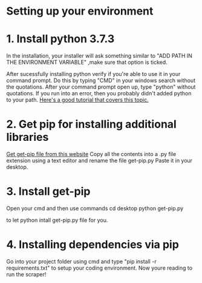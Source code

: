 <h1>
Setting up your environment
</h1>



<h1>1. Install python 3.7.3</h1>

In the installation, your installer will ask something similar to "ADD PATH IN THE ENVIRONMENT VARIABLE" ,make sure that option is ticked.

After sucessfully installing python verify if you're able to use it in your command prompt. Do this by typing "CMD" in your windows search without the quotations. After your command prompt open up, type "python" without quotations. If you run into an error, then 
you probably didn't added python to your path. 
<a href = "https://datatofish.com/add-python-to-windows-path/">Here's a good tutorial that covers this topic.</a>


<h1>2. Get pip for installing additional libraries</h1>

<a href = "https://bootstrap.pypa.io/get-pip.py"> Get get-pip file from this website</a>
Copy all the contents into a .py file extension using a text editor and rename the file get-pip.py
Paste it in your desktop. 

<h1>3. Install get-pip</h1>
Open your cmd and then use commands
cd desktop
python get-pip.py

to let python intall get-pip.py file for you.

<h1>4. Installing dependencies via pip</h1>
Go into your project folder using cmd and type "pip install -r requirements.txt" to setup your coding environment. Now youre reading to run the scraper!








